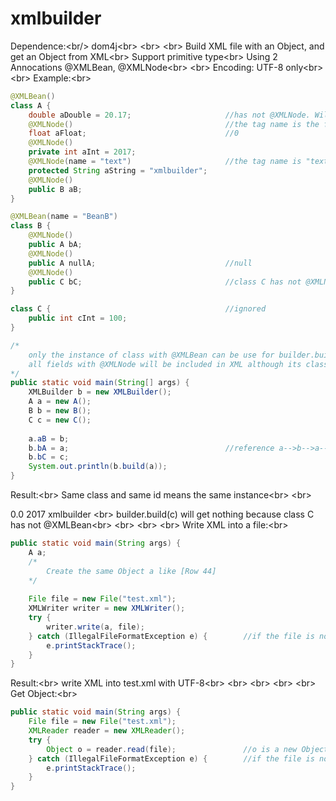 # xmlbuilder
Dependence:\<br/>
            dom4j\<br>
\<br>
\<br>
Build XML file with an Object, and get an Object from XML\<br>
Support primitive type\<br>
Using 2 Annocations @XMLBean, @XMLNode\<br>
\<br>
Encoding: UTF-8 only\<br>
\<br>
Example:\<br>
```java
@XMLBean()
class A {
    double aDouble = 20.17;                     //has not @XMLNode. Will not be included in XML
    @XMLNode()                                  //the tag name is the field name "aFloat"
    float aFloat;                               //0
    @XMLNode()
    private int aInt = 2017;
    @XMLNode(name = "text")                     //the tag name is "text"
    protected String aString = "xmlbuilder";
    @XMLNode()
    public B aB;
}

@XMLBean(name = "BeanB")
class B {
    @XMLNode()
    public A bA;
    @XMLNode()
    public A nullA;                             //null
    @XMLNode()
    public C bC;                                //class C has not @XMLNode
}

class C {                                       //ignored
    public int cInt = 100;
}

/*
    only the instance of class with @XMLBean can be use for builder.build(). @XMLBean means the root element of XML
    all fields with @XMLNode will be included in XML although its class has not @XMLBean. @XMLNode means child element of XML
*/
public static void main(String[] args) {
    XMLBuilder b = new XMLBuilder();
    A a = new A();
    B b = new B();
    C c = new C();
    
    a.aB = b;
    b.bA = a;                                   //reference a-->b-->a-->b-->a......
    b.bC = c;
    System.out.println(b.build(a));
}
```
Result:\<br>
Same class and same id means the same instance\<br>
\<br>
<?xml version="1.0" encoding="UTF-8"?>
<A class="com.haochen.xmlbuilder.A" id="0">     <!--refers to the instance of A which has the id=0-->
                                                    <!--if id=0 not exists, then refers to a new instance of A given an id=0-->
	<aFloat
			class="float"
			field="aFloat">
		0.0
	</aFloat>
	<aInt
			class="int"
			field="aInt">
		2017
	</aInt>                                         <!--@XMLNode() use the field name for tag name-->
	<text                                           
			class="java.lang.String"
			field="aString">
		xmlbuilder
	</text>                                         <!--@XMLNode(name = "text") tag name is "text"-->
	<aB
			class="com.haochen.xmlbuilder.B"
			field="aB"
			id="0">
		<bA
				class="com.haochen.xmlbuilder.A"
				field="bA"
				id="0">                             <!--refers to the Object of A which has the id=0-->
		</bA>
		<bC
				class="com.haochen.xmlbuilder.C"
				field="bC"
				id="0">
		</bC>
	</aB>                                           <!--this is a field of A, so @XMLBean(name = "Beanb") has ignored-->
                                                    <!--tag name was specified by @XMLNode()-->
</A>
\<br>
builder.build(c) will get nothing because class C has not @XMLBean\<br>
\<br>
\<br>
\<br>
Write XML into a file:\<br>
```java
public static void main(String args) {
    A a;
    /*
        Create the same Object a like [Row 44]
    */
    
    File file = new File("test.xml");
    XMLWriter writer = new XMLWriter();
    try {
        writer.write(a, file);
    } catch (IllegalFileFormatException e) {        //if the file is not a .xml file
        e.printStackTrace();
    }
}
```
Result:\<br>
write XML into test.xml with UTF-8\<br>
\<br>
\<br>
\<br>
\<br>
Get Object:\<br>
```java
public static void main(String args) {
    File file = new File("test.xml");
    XMLReader reader = new XMLReader();
    try {
        Object o = reader.read(file);               //o is a new Object of class A, which has the same content with [Row 44]
    } catch (IllegalFileFormatException e) {        //if the file is not a .xml file
        e.printStackTrace();
    }
}
```
